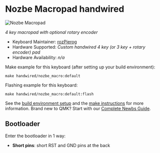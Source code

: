 # Nozbe Macropad handwired

![Nozbe Macropad](https://i.imgur.com/fUMtWma.png)

*4 key macropad with optional rotary encoder*

* Keyboard Maintainer: [rozPierog](https://github.com/rozPierog)
* Hardware Supported: *Custom handwired 4 key (or 3 key + rotary encoder) pad*
* Hardware Availability: *n/a*

Make example for this keyboard (after setting up your build environment):

    make handwired/nozbe_macro:default

Flashing example for this keyboard:

    make handwired/nozbe_macro:default:flash

See the [build environment setup](https://docs.qmk.fm/#/getting_started_build_tools) and the [make instructions](https://docs.qmk.fm/#/getting_started_make_guide) for more information. Brand new to QMK? Start with our [Complete Newbs Guide](https://docs.qmk.fm/#/newbs).

## Bootloader

Enter the bootloader in 1 way:

* **Short pins**: short RST and GND pins at the back
